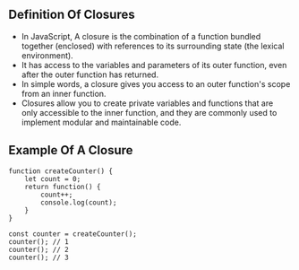 ## Definition Of Closures
- In JavaScript, A closure is the combination of a function bundled together (enclosed) with references to its surrounding state (the lexical environment).
- It has access to the variables and parameters of its outer function, even after the outer function has returned.
- In simple words, a closure gives you access to an outer function's scope from an inner function.
- Closures allow you to create private variables and functions that are only accessible to the inner function, and they are commonly used to implement modular and maintainable code.

## Example Of A Closure
```
function createCounter() {
    let count = 0;
    return function() {
        count++;
        console.log(count);
    }
}

const counter = createCounter();
counter(); // 1
counter(); // 2
counter(); // 3
```